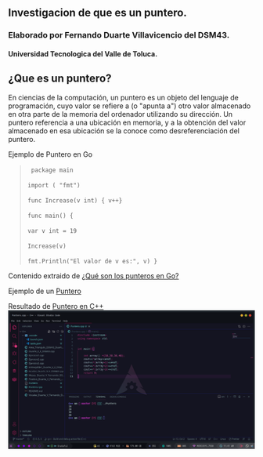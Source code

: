 ## Investigacion de que es un puntero.
### Elaborado por Fernando Duarte Villavicencio del DSM43.
#### Universidad Tecnologica del Valle de Toluca.


## ¿Que es un puntero?

En ciencias de la computación, un puntero es un objeto del lenguaje de
programación, cuyo valor se refiere a (o "apunta a") otro valor almacenado en otra
parte de la memoria del ordenador utilizando su dirección. Un puntero referencia a
una ubicación en memoria, y a la obtención del valor almacenado en esa ubicación
se la conoce como desreferenciación del puntero.


Ejemplo de Puntero en Go

>` package main`
>
>`import ( "fmt")`
>
>`func Increase(v int) { v++}`
>
>`func main() {`
>
>`var v int = 19`
>
>`Increase(v)`
>
>`fmt.Println("El valor de v es:", v) }`


Contenido extraido de [¿Qué son los punteros en Go?](https://ed.team/blog/que-son-los-punteros-en-go)

Ejemplo de un [Puntero](Puntero.cpp)

Resultado de [Puntero en C++](Puntero.cpp)
![](Pictures/Screenshot_2021-09-30-11-41-05_1366x768.png)